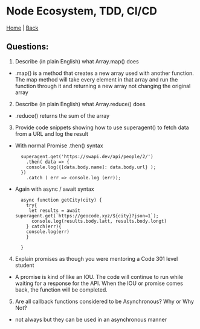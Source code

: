 # Node Ecosystem, TDD, CI/CD

[Home](/README.md) | [Back](/401-main/401TableofContents.md)

## Questions:

1. Describe (in plain English) what Array.map() does
  - .map() is a method that creates a new array used with another function. The map method will take every element in that array and run the function through it and returning a new array not changing the original array

2. Describe (in plain English) what Array.reduce() does
  - .reduce() returns the sum of the array

3. Provide code snippets showing how to use superagent() to fetch data from a URL and log the result
- With normal Promise .then() syntax

        superagent.get('https://swapi.dev/api/people/2/')
          .then( data => {
          console.log({[data.body.name]: data.body.url} );
        })
          .catch ( err => console.log (err));

- Again with async / await syntax

        async function getCity(city) {
          try{
           let results = await superagent.get(`https://geocode.xyz/${city}?json=1`);
            console.log(results.body.latt, results.body.longt)
          } catch(err){
          console.log(err)
          }
  
        }       

4. Explain promises as though you were mentoring a Code 301 level student
  - A promise is kind of like an IOU. The code will continue to run while waiting for a response for the API. When the IOU or promise comes back, the function will be completed.


5. Are all callback functions considered to be Asynchronous? Why or Why Not?
 - not always but they can be used in an asynchronous manner
